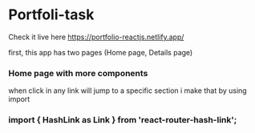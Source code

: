 

# Portfoli-task
Check it live here https://portfolio-reactjs.netlify.app/

first, this app has two pages (Home page, Details page)

### Home page with more components

when click in any link will jump to a specific section i make that by using import
### import { HashLink as Link } from 'react-router-hash-link';
